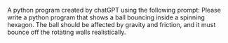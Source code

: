 A python program created by chatGPT using the following prompt: Please write a python program that shows a ball bouncing inside a spinning hexagon.  The ball should be affected by gravity and friction, and it must bounce off the rotating walls realistically.
